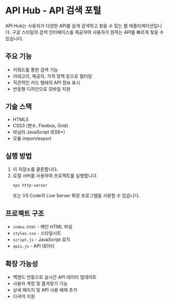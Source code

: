# API Hub - API 검색 포털

API Hub는 사용자가 다양한 API를 쉽게 검색하고 찾을 수 있는 웹 애플리케이션입니다. 구글 스타일의 검색 인터페이스를 제공하여 사용자가 원하는 API를 빠르게 찾을 수 있습니다.

## 주요 기능

- 키워드를 통한 검색 기능
- 카테고리, 제공자, 가격 정책 등으로 필터링
- 직관적인 카드 형태의 API 정보 표시
- 반응형 디자인으로 모바일 지원

## 기술 스택

- HTML5
- CSS3 (변수, Flexbox, Grid)
- 바닐라 JavaScript (ES6+)
- 모듈 import/export

## 실행 방법

1. 이 저장소를 클론합니다.
2. 로컬 서버를 사용하여 프로젝트를 실행합니다.
   ```
   npx http-server
   ```
   또는 VS Code의 Live Server 확장 프로그램을 사용할 수 있습니다.

## 프로젝트 구조

- `index.html` - 메인 HTML 파일
- `styles.css` - 스타일시트
- `script.js` - JavaScript 로직
- `apis.js` - API 데이터

## 확장 가능성

- 백엔드 연동으로 실시간 API 데이터 업데이트
- 사용자 계정 및 즐겨찾기 기능
- 상세 페이지 및 API 사용 예제 추가
- 다국어 지원 